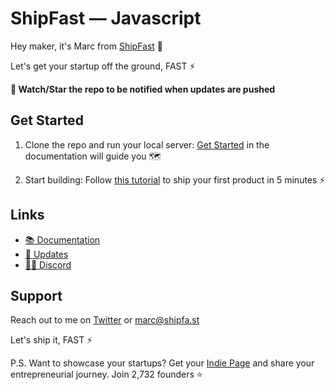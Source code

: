 # ShipFast — Javascript

Hey maker, it's Marc from [ShipFast](https://shipfa.st/docs) 👋

Let's get your startup off the ground, FAST ⚡️

**🔔 Watch/Star the repo to be notified when updates are pushed**

## Get Started

1. Clone the repo and run your local server: [Get Started](https://shipfa.st/docs) in the documentation will guide you 🗺️

2. Start building: Follow [this tutorial](https://shipfa.st/docs/tutorials/ship-in-5-minutes) to ship your first product in 5 minutes ⚡️

## Links

- [📚 Documentation](https://shipfa.st/docs)
- [📣 Updates](https://shipfast.beehiiv.com/)
- [🧑‍💻 Discord](https://shipfa.st/dashboard)

## Support

Reach out to me on [Twitter](https://twitter.com/marc_louvion) or marc@shipfa.st

Let's ship it, FAST ⚡️

P.S. Want to showcase your startups? Get your [Indie Page](https://indiepa.ge?ref=shipfast_readme) and share your entrepreneurial journey. Join 2,732 founders ⭐️
